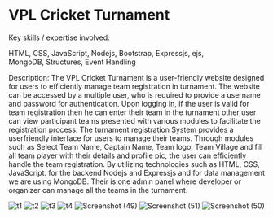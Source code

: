 # VPL Cricket Turnament
Key skills / expertise involved:

HTML, 
CSS, 
JavaScript, 
Nodejs, 
Bootstrap, 
Expressjs, 
ejs,  
MongoDB, 
Structures, 
Event Handling

Description:
The VPL Cricket Turnament is a user-friendly website designed for users to efficiently manage team registration in turnament. The website can be accessed by a multiple user, who is required to provide a username and password for authentication. Upon logging in, if the user is valid for team registration then he can enter their team in the turnament other user can view participant teams presented with various modules to facilitate the registration process. The turnament registration System provides a userfriendly interface for users to manage their teams. Through modules such as Select Team Name, Captain Name, Team logo, Team Village and fill all team player with their details and profile pic, the user can efficiently handle the team registration. By utilizing technologies such as HTML, CSS, JavaScript. for the backend Nodejs and Expressjs and for data management we are using MongoDB. Their is one admin panel where developer or organizer can manage all the teams in the turnament.

![t1](https://github.com/dilipkumar189/Team_Registration/assets/127296438/97297729-1a18-4088-a44f-d55481f03562)
![t2](https://github.com/dilipkumar189/Team_Registration/assets/127296438/22b4c563-96ff-4871-8269-049c0c96807b)
![t3](https://github.com/dilipkumar189/Team_Registration/assets/127296438/d6265c47-f005-45b0-b9fb-ac49f1c57fd7)
![t4](https://github.com/dilipkumar189/Team_Registration/assets/127296438/32d37e58-dba6-412e-9c21-adcabde5e65d)
![Screenshot (49)](https://github.com/dilipkumar189/VPL-Cricket-Turnament/assets/127296438/2e58e2b1-83dc-4f46-bcc0-e4642bf6b1c6)
![Screenshot (51)](https://github.com/dilipkumar189/VPL-Cricket-Turnament/assets/127296438/9567938b-d305-477e-9ed7-d995d1bd00db)
![Screenshot (50)](https://github.com/dilipkumar189/VPL-Cricket-Turnament/assets/127296438/154b9096-57ee-4159-9921-72401e80c16b)






